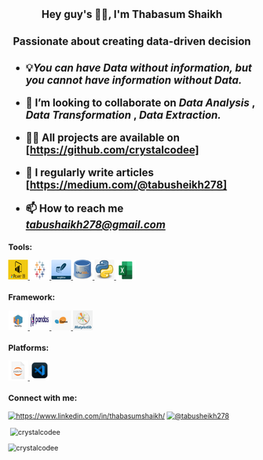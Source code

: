 <h2 align="center"> Hey guy's 👋🏼, I'm Thabasum Shaikh <h2>
<h2 align="center"> Passionate about creating data-driven decision <h2>
 
- 💡*You can have Data without information, but you cannot have information without Data.*

- 👯 I’m looking to collaborate on  *Data Analysis* , *Data Transformation* , *Data Extraction.*

- 👩‍💻 All projects are available on [https://github.com/crystalcodee]

- 📝 I regularly write articles [https://medium.com/@tabusheikh278]

- 📫 How to reach me *tabushaikh278@gmail.com*

<h3 align="left">Tools:</h3>
<p align="left">
    <a href="https://www.microsoft.com/en-us/power-platform/products/power-bi/" target="_blank" rel="noreferrer"> <img src="power BI logo.jpg" alt="powerbi" width="40" height="40"/> </a>
    <a href="https://www.tableau.com/" target="_blank" rel="noreferrer"> <img src="Tableau.png" alt="tableau" width="40" height="40"/> </a>
    <a href="https://www.sqlite.org/" target="_blank" rel="noreferrer"> <img src="sqlite logo.png" alt="sqlite" width="40" height="40"/> </a>
    <a href="https://www.mysql.com/" target="_blank" rel="noreferrer"> <img src="MYSQL logo.jpeg" alt="mysql" width="40" height="40"/> </a>
    <a href="https://www.python.org/" target="_blank" rel="noreferrer"> <img src="python logo.jpg" alt="python" width="40" height="40"/> </a>
    <a href="https://www.microsoft.com/en-in/microsoft-365/excel" target="_blank" rel="noreferrer"> <img src="Excel Logo.png" alt="python" width="40" height="40"/> </a>
</p>

<h3 align="left">Framework:</h3>
<p align="left">
    <a href="https://numpy.org/" target="_blank" rel="noreferrer"> <img src="Numpy Logo.png" alt="numpy" width="40" height="40"/> </a>
    <a href="https://pandas.pydata.org/" target="_blank" rel="noreferrer"> <img src="Pandas logo.png" alt="pandas" width="40" height="40"/> </a>
    <a href="https://scikit-learn.org/stable/" target="_blank" rel="noreferrer"> <img src="scikit learn logo.jpg" alt="scikit" width="40" height="40"/> </a>
    <a href="https://matplotlib.org/" target="_blank" rel="noreferrer"> <img src="matplotlib plot.png" alt="matplotlib" width="40" height="40"/> </a>
</p>

<h3 align="left">Platforms:</h3>
<p align="left">
    <a href="https://jupyter.org/" target="_blank" rel="noreferrer"> <img src="jupyter logo.png" alt="jupyter" width="40" height="40"/> </a>
    <a href="https://code.visualstudio.com/docs/editor/vscode-web" target="_blank" rel="noreferrer"> <img src="visual studio codelogo.png" alt="pandas" width="40" height="40"/> </a>
</p>

<h3 align="left">Connect with me:</h3>
<p align="left">
<a href="https://www.linkedin.com/in/thabasumshaikh/" target="blank"><img align="center" src="https://raw.githubusercontent.com/rahuldkjain/github-profile-readme-generator/master/src/images/icons/Social/linked-in-alt.svg" alt="https://www.linkedin.com/in/thabasumshaikh/" height="30" width="40" /></a>
<a href="https://medium.com/@tabusheikh278" target="blank"><img align="center" src="https://raw.githubusercontent.com/rahuldkjain/github-profile-readme-generator/master/src/images/icons/Social/medium.svg" alt="@tabusheikh278" height="30" width="40" /></a>
</p>

<p>&nbsp;<img align="center" src="https://github-readme-stats.vercel.app/api?username=crystalcodee&show_icons=true&locale=en" alt="crystalcodee" /></p>

<p><img align="center" src="https://github-readme-streak-stats.herokuapp.com/?user=crystalcodee&" alt="crystalcodee" /></p>
